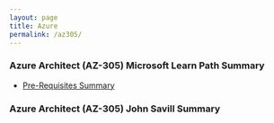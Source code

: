 ```yaml
---
layout: page
title: Azure
permalink: /az305/
---
```

<h3>Azure Architect (AZ-305) Microsoft Learn Path Summary</h3>

* [Pre-Requisites Summary]({{site.url}}/azure/2023/07/01/architect-prerequisites.html)

<h3>Azure Architect (AZ-305) John Savill Summary</h3>